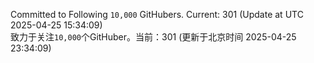 Committed to Following `10,000` GitHubers. Current: <!-- FOLLOWING_COUNT -->301<!-- FOLLOWING_COUNT --> (Update at UTC <!-- LAST_UPDATED -->2025-04-25 15:34:09<!-- LAST_UPDATED -->)<br>
致力于关注`10,000`个GitHuber。当前：<!-- FOLLOWING_COUNT -->301<!-- FOLLOWING_COUNT --> (更新于北京时间 <!-- LAST_UPDATED_CST -->2025-04-25 23:34:09<!-- LAST_UPDATED_CST -->)
